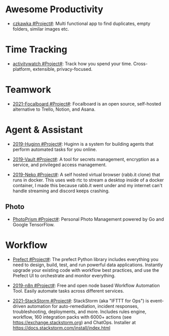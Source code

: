 # Awesome Productivity

- [czkawka #Project#](https://github.com/qarmin/czkawka): Multi functional app to find duplicates, empty folders, similar images etc.

# Time Tracking

- [activitywatch #Project#](https://github.com/ActivityWatch/activitywatch): Track how you spend your time. Cross-platform, extensible, privacy-focused.

# Teamwork

- [2021-Focalboard #Project#](https://github.com/mattermost/focalboard): Focalboard is an open source, self-hosted alternative to Trello, Notion, and Asana.

# Agent & Assistant

- [2019-Huginn #Project#](https://github.com/huginn/huginn/): Huginn is a system for building agents that perform automated tasks for you online.

- [2019-Vault #Project#](https://github.com/hashicorp/vault): A tool for secrets management, encryption as a service, and privileged access management.

- [2019-Neko #Project#](https://github.com/nurdism/neko): A self hosted virtual browser (rabb.it clone) that runs in docker. This uses web rtc to stream a desktop inside of a docker container, I made this because rabb.it went under and my internet can't handle streaming and discord keeps crashing.

## Photo

- [PhotoPrism #Project#](https://github.com/photoprism/photoprism): Personal Photo Management powered by Go and Google TensorFlow.

# Workflow

- [Prefect #Project#](https://www.prefect.io/products/core/): The prefect Python library includes everything you need to design, build, test, and run powerful data applications. Instantly upgrade your existing code with workflow best practices, and use the Prefect UI to orchestrate and monitor everything.

- [2019-n8n #Project#](https://github.com/n8n-io/n8n): Free and open node based Workflow Automation Tool. Easily automate tasks across different services.

- [2021-StackStorm #Project#](https://github.com/StackStorm/st2): StackStorm (aka "IFTTT for Ops") is event-driven automation for auto-remediation, incident responses, troubleshooting, deployments, and more. Includes rules engine, workflow, 160 integration packs with 6000+ actions (see https://exchange.stackstorm.org) and ChatOps. Installer at https://docs.stackstorm.com/install/index.html
